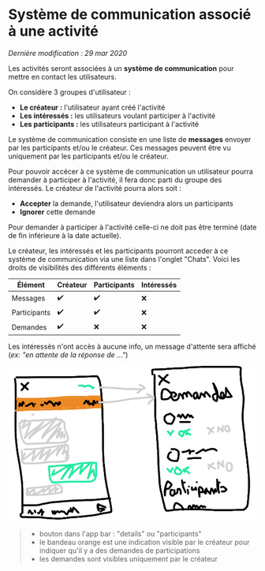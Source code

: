 # Système de communication associé à une activité
*Dernière modification : 29 mar 2020*


Les activités seront associées à un **système de communication** pour mettre en contact les utilisateurs.

On considère 3 groupes d'utilisateur :
- **Le créateur :** l'utilisateur ayant créé l'activité
- **Les intéressés :** les utilisateurs voulant participer à l'activité
- **Les participants :** les utilisateurs participant à l'activité

Le système de communication consiste en une liste de **messages** envoyer par les participants et/ou le créateur. Ces messages peuvent être vu uniquement par les participants et/ou le créateur.

Pour pouvoir accécer à ce système de communication un utilisateur pourra demander à participer à l'activité, il fera donc parti du groupe des intéressés. Le créateur de l'activité pourra alors soit :
- **Accepter** la demande, l'utilisateur deviendra alors un participants
- **Ignorer** cette demande

Pour demander à participer à l'activité celle-ci ne doit pas être terminé (date de fin inférieure à la date actuelle).  

Le créateur, les intéressés et les participants pourront acceder à ce système de communication via une liste dans l'onglet "Chats". Voici les droits de visibilités des différents éléments :


| Élément      | Créateur | Participants | Intéressés |
| ------------ | -------- | ------------ |------------|
| Messages     | ✔️        | ✔️            | ❌         |
| Participants | ✔️        | ✔️            | ❌         |
| Demandes     | ✔️        | ❌           | ❌         |

Les intéressés n'ont accès à aucune info, un message d'attente sera affiché (*ex: "en attente de la réponse de ..."*)



![](src/feature_chat_mockup.png)

> - bouton dans l'app bar : "details" ou "participants"
> - le bandeau orange est une indication visible par le créateur pour indiquer qu'il y a des demandes de participations
> - les demandes sont visibles uniquement par le créateur
